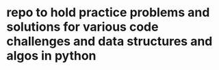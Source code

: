 # repo to hold practice problems and solutions for various code challenges and data structures and algos in python

